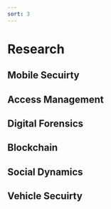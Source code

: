 ```yaml
---
sort: 3
---
```


# Research

## Mobile Secuirty

## Access Management

## Digital Forensics

## Blockchain

## Social Dynamics

## Vehicle Secuirty


